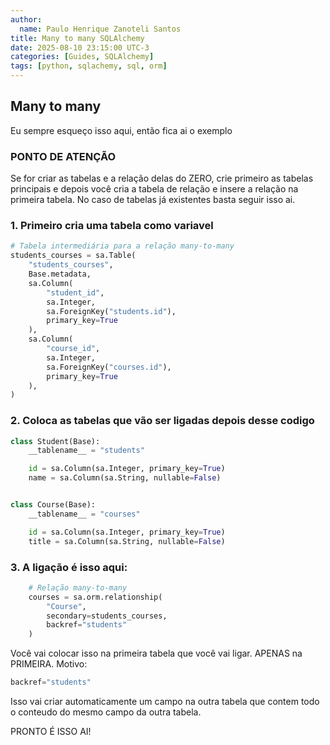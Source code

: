 ```yaml
---
author:
  name: Paulo Henrique Zanoteli Santos
title: Many to many SQLAlchemy
date: 2025-08-10 23:15:00 UTC-3
categories: [Guides, SQLAlchemy]
tags: [python, sqlachemy, sql, orm]
---
```


## Many to many

Eu sempre esqueço isso aqui, então fica ai o exemplo

### PONTO DE ATENÇÃO

Se for criar as tabelas e a relação delas do ZERO, crie primeiro as tabelas principais e depois você cria a tabela de relação e insere a relação na primeira tabela. No caso de tabelas já existentes basta seguir isso ai.

### 1. Primeiro cria uma tabela como variavel

```python
# Tabela intermediária para a relação many-to-many
students_courses = sa.Table(
    "students_courses",
    Base.metadata,
    sa.Column(
        "student_id", 
        sa.Integer, 
        sa.ForeignKey("students.id"), 
        primary_key=True
    ),
    sa.Column(
        "course_id", 
        sa.Integer, 
        sa.ForeignKey("courses.id"), 
        primary_key=True
    ),
)
```

### 2. Coloca as tabelas que vão ser ligadas depois desse codigo

```python
class Student(Base):
    __tablename__ = "students"

    id = sa.Column(sa.Integer, primary_key=True)
    name = sa.Column(sa.String, nullable=False)


class Course(Base):
    __tablename__ = "courses"

    id = sa.Column(sa.Integer, primary_key=True)
    title = sa.Column(sa.String, nullable=False)
```

### 3. A ligação é isso aqui:

```python
    # Relação many-to-many
    courses = sa.orm.relationship(
        "Course",
        secondary=students_courses,
        backref="students"
    )
```

Você vai colocar isso na primeira tabela que você vai ligar. APENAS na PRIMEIRA. Motivo:

```python
backref="students"
```

Isso vai criar automaticamente um campo na outra tabela que contem todo o conteudo do mesmo campo da outra tabela.

PRONTO É ISSO AI!
